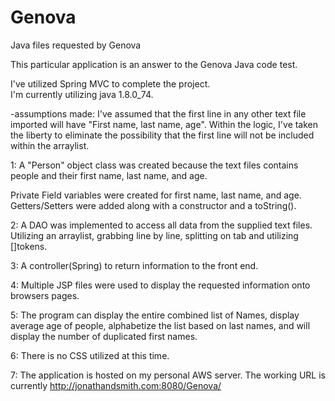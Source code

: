 # Genova
Java files requested by Genova

This particular application is an answer to the Genova Java code test.

I've utilized Spring MVC to complete the project.  
I'm currently utilizing java 1.8.0_74.

-assumptions made:  I've assumed that the first line in any other text file imported will have "First name, last name, age".  Within the logic, I've taken the liberty to eliminate the possibility that the first line will not be included within the arraylist.


1: A "Person" object class was created because the text files contains people and their first name, last name, and age.

Private Field variables were created for first name, last name, and age.   Getters/Setters were added along with a constructor and a toString().

2: A DAO was implemented to access all data from the supplied text files.
Utilizing an arraylist, grabbing line by line, splitting on tab and utilizing []tokens.

3: A controller(Spring) to return information to the front end.

4: Multiple JSP files were used to display the requested information onto  browsers pages. 

5: The program can display the entire combined list of Names, 
display average age of people, 
alphabetize the list based on last 	names, 
and will display the number of duplicated first names.  

6: There is no CSS utilized at this time.

7: The application is hosted on my personal AWS server.  The working URL is currently
     http://jonathandsmith.com:8080/Genova/ 